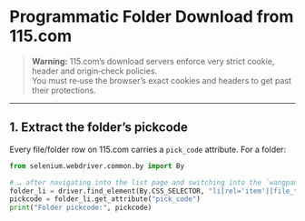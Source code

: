 # Programmatic Folder Download from 115.com

> **Warning:** 115.com’s download servers enforce very strict cookie, header and origin‐check policies.  
> You must re‑use the browser’s exact cookies and headers to get past their protections.

---

## 1. Extract the folder’s **pickcode**

Every file/folder row on 115.com carries a `pick_code` attribute. For a folder:

```python
from selenium.webdriver.common.by import By

# … after navigating into the list page and switching into the `wangpan` iframe …
folder_li = driver.find_element(By.CSS_SELECTOR, "li[rel='item'][file_type='0']")
pickcode = folder_li.get_attribute("pick_code")
print("Folder pickcode:", pickcode)
